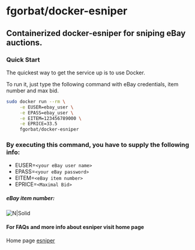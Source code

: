 # fgorbat/docker-esniper

## Containerized docker-esniper for sniping eBay auctions.

### Quick Start

The quickest way to get the service up is to use Docker.

To run it, just type the following command with eBay credentials, item number and max bid.

```sh
sudo docker run --rm \
     -e EUSER=ebay_user \
     -e EPASS=ebay_user \
     -e EITEM=123456789000 \
     -e EPRICE=33.5 
     fgorbat/docker-esniper
```

### By executing this command, you have to supply the following info:

* EUSER=`<your eBay user name>`
* EPASS=`<your eBay password>`
* EITEM=`<eBay item number>`
* EPRICE=`<Maximal Bid>`


##### eBay item number: 
![N|Solid](https://s23.postimg.org/xq520k84r/example1.png)

#### For FAQs and more info about esniper visit home page
Home page [esniper](http://esniper.sourceforge.net/index.html)
